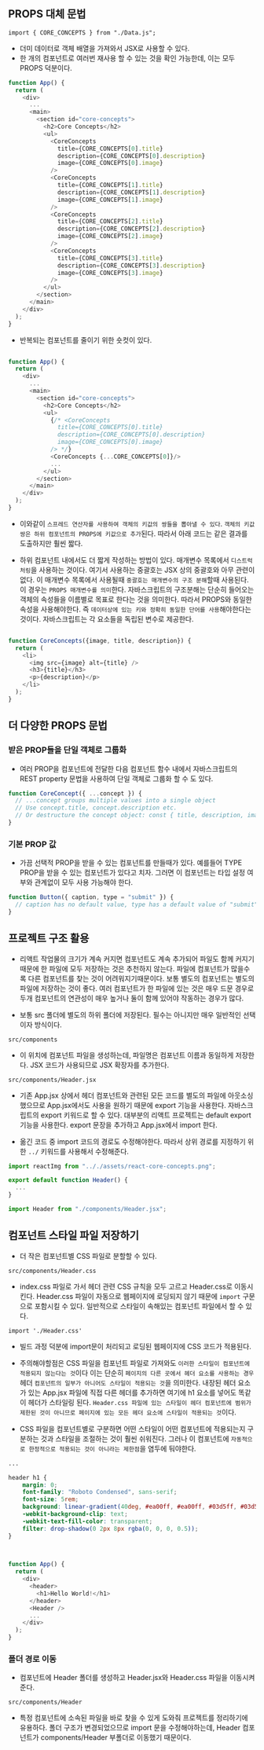 ## PROPS 대체 문법

`import { CORE_CONCEPTS } from "./Data.js";`

- 더미 데이터로 객체 배열을 가져와서 JSX로 사용할 수 있다.
- 한 개의 컴포넌트로 여러번 재사용 할 수 있는 것을 확인 가능한데, 이는 모두 PROPS 덕분이다. 


```js
function App() {
  return (
    <div>
      ...
      <main>
        <section id="core-concepts">
          <h2>Core Concepts</h2>
          <ul>
            <CoreConcepts
              title={CORE_CONCEPTS[0].title}
              description={CORE_CONCEPTS[0].description}
              image={CORE_CONCEPTS[0].image}
            />
            <CoreConcepts
              title={CORE_CONCEPTS[1].title}
              description={CORE_CONCEPTS[1].description}
              image={CORE_CONCEPTS[1].image}
            />
            <CoreConcepts
              title={CORE_CONCEPTS[2].title}
              description={CORE_CONCEPTS[2].description}
              image={CORE_CONCEPTS[2].image}
            />
            <CoreConcepts
              title={CORE_CONCEPTS[3].title}
              description={CORE_CONCEPTS[3].description}
              image={CORE_CONCEPTS[3].image}
            />
          </ul>
        </section>
      </main>
    </div>
  );
}

```

- 반복되는 컴포넌트를 줄이기 위한 숏컷이 있다. 

```js

function App() {
  return (
    <div>
      ...
      <main>
        <section id="core-concepts">
          <h2>Core Concepts</h2>
          <ul>
            {/* <CoreConcepts
              title={CORE_CONCEPTS[0].title}
              description={CORE_CONCEPTS[0].description}
              image={CORE_CONCEPTS[0].image}
            /> */}
            <CoreConcepts {...CORE_CONCEPTS[0]}/>
            ...
          </ul>
        </section>
      </main>
    </div>
  );
}
```

- 이와같이 `스프레드 연산자를 사용하여 객체의 키값의 쌍들을 뽑아낼 수 있다`. `객체의 키값 쌍은 하위 컴포넌트의 PROPS에 키값으로 추가`된다. 따라서 아래 코드는 같은 결과를 도출하지만 훨씬 짧다. 

- 하위 컴포넌트 내에서도 더 짧게 작성하는 방법이 있다. 매개변수 목록에서 `디스트럭처링`을 사용하는 것이다. 여기서 사용하는 중괄호는 JSX 상의 중괄호와 아무 관련이 없다. 이 매개변수 목록에서 사용될때 `중괄호는 매개변수의 구조 분해`할때 사용된다. 이 경우는 `PROPS 매개변수를 의미`한다. 자바스크립트의 구조분해는 단순히 들어오는 객체의 속성들을 이름별로 목표로 한다는 것을 의미한다. 따라서 PROPS와 동일한 속성을 사용해야한다. 즉 `데이터상에 있는 키와 정확히 동일한 단어를 사용`해야한다는 것이다. 자바스크립트는 각 요소들을 독립된 변수로 제공한다. 

```js

function CoreConcepts({image, title, description}) {
  return (
    <li>
      <img src={image} alt={title} />
      <h3>{title}</h3>
      <p>{description}</p>
    </li>
  );
}

```

## 더 다양한 PROPS 문법

### 받은 PROP들을 단일 객체로 그룹화

- 여러 PROP을 컴포넌트에 전달한 다음 컴포넌트 함수 내에서 자바스크립트의 REST property 문법을 사용하여 단일 객체로 그룹화 할 수 도 있다. 

```js
function CoreConcept({ ...concept }) { 
  // ...concept groups multiple values into a single object
  // Use concept.title, concept.description etc.
  // Or destructure the concept object: const { title, description, image } = concept;
}
```

### 기본 PROP 값

- 가끔 선택적 PROP을 받을 수 있는 컴포넌트를 만들때가 있다. 예를들어 TYPE PROP을 받을 수 있는 컴포넌트가 있다고 치자. 그러면 이 컴포넌트는 타입 설정 여부와 관계없이 모두 사용 가능해야 한다.

```js
function Button({ caption, type = "submit" }) { 
  // caption has no default value, type has a default value of "submit" 
}
```

## 프로젝트 구조 활용

- 리액트 작업물의 크기가 계속 커지면 컴포넌트도 계속 추가되어 파일도 함께 커지기 때문에 한 파일에 모두 저장하는 것은 추천하지 않는다. 파일에 컴포넌트가 많을수록 다른 컴포넌트를 찾는 것이 어려워지기때문이다. 보통 별도의 컴포넌트는 별도의 파일에 저장하는 것이 좋다. 여러 컴포넌트가 한 파일에 있는 것은 매우 드문 경우로 두개 컴포넌트의 연관성이 매우 높거나 둘이 함께 있어야 작동하는 경우가 많다.

- 보통 src 폴더에 별도의 하위 폴더에 저장된다. 필수는 아니지만 매우 일반적인 선택이자 방식이다. 

`src/components`

- 이 위치에 컴포넌트 파일을 생성하는데, 파일명은 컴포넌트 이름과 동일하게 저장한다. JSX 코드가 사용되므로 JSX 확장자를 추가한다. 

`src/components/Header.jsx`

- 기존 App.jsx 상에서 헤더 컴포넌트와 관련된 모든 코드를 별도의 파일에 아웃소싱했으므로 App.jsx에서도 사용을 원하기 때문에 export 기능을 사용한다. 자바스크립트의 export 키워드로 할 수 있다. 대부분의 리액트 프로젝트는 default export 기능을 사용한다. export 문장을 추가하고 App.jsx에서 import 한다.

- 옮긴 코드 중 import 코드의 경로도 수정해야한다. 따라서 상위 경로를 지정하기 위한 `../` 키워드를 사용해서 수정해준다.


```js
import reactImg from ".././assets/react-core-concepts.png";

export default function Header() {
  ...
}

import Header from "./components/Header.jsx";

```

## 컴포넌트 스타일 파일 저장하기

- 더 작은 컴포넌트별 CSS 파일로 분할할 수 있다.

`src/components/Header.css`

- index.css 파일로 가서 헤더 관련 CSS 규칙을 모두 고르고 Header.css로 이동시킨다. Header.css 파일이 자동으로 웹페이지에 로딩되지 않기 때문에 `import` 구문으로 포함시킬 수 있다. 일반적으로 스타일이 속해있는 컴포넌트 파일에서 할 수 있다. 

`import './Header.css'`

- 빌드 과정 덕분에 import문이 처리되고 로딩된 웹페이지에 CSS 코드가 적용된다.

- 주의해야할점은 CSS 파일을 컴포넌트 파일로 가져와도 `이러한 스타일이 컴포넌트에 적용되지 않는다는 것`이다 이는 단순히 `페이지의 다른 곳에서 헤더 요소를 사용하는 경우` 헤더 `컴포넌트의 일부가 아니어도 스타일이 적용되는 것`을 의미한다. 내장된 헤더 요소가 있는 App.jsx 파일에 직접 다른 헤더를 추가하면 여기에 h1 요소를 넣어도 똑같이 헤더가 스타일링 된다. `Header.css 파일에 있는 스타일이 헤더 컴포넌트에 범위가 제한된 것이 아니므로 페이지에 있는 모든 헤더 요소에 스타일이 적용되는 것`이다. 

- CSS 파일을 컴포넌트별로 구분하면 어떤 스타일이 어떤 컴포넌트에 적용되는지 구분하는 것과 스타일을 조절하는 것이 훨씬 쉬워진다. 그러나 이 컴포넌트에 `자동적으로 한정적으로 적용되는 것이 아니라는 제한점`을 염두에 둬야한다. 

```css
...

header h1 {
    margin: 0;
    font-family: "Roboto Condensed", sans-serif;
    font-size: 5rem;
    background: linear-gradient(40deg, #ea00ff, #ea00ff, #03d5ff, #03d5ff);
    -webkit-background-clip: text;
    -webkit-text-fill-color: transparent;
    filter: drop-shadow(0 2px 8px rgba(0, 0, 0, 0.5));
}
  
```

```js

function App() {
  return (
    <div>
      <header>
        <h1>Hello World!</h1>
      </header>
      <Header />
      ...
    </div>
  );
}
```

### 폴더 경로 이동

- 컴포넌트에 Header 폴더를 생성하고 Header.jsx와 Header.css 파일을 이동시켜준다.

`src/components/Header`

- 특정 컴포넌트에 소속된 파일을 바로 찾을 수 있게 도와줘 프로젝트를 정리하기에 유용하다. 폴더 구조가 변경되었으므로 import 문을 수정해야하는데, Header 컴포넌트가 components/Header 부폴더로 이동했기 때문이다. 

